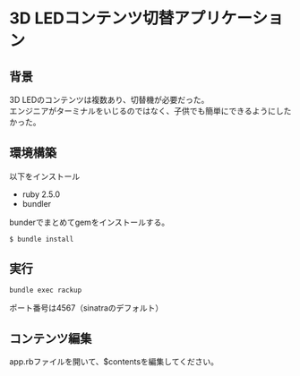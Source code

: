 # 3D LEDコンテンツ切替アプリケーション

## 背景

3D LEDのコンテンツは複数あり、切替機が必要だった。  
エンジニアがターミナルをいじるのではなく、子供でも簡単にできるようにしたかった。

## 環境構築

以下をインストール
* ruby 2.5.0
* bundler

bunderでまとめてgemをインストールする。

`$ bundle install`

## 実行

`bundle exec rackup`

ポート番号は4567（sinatraのデフォルト）

## コンテンツ編集

app.rbファイルを開いて、$contentsを編集してください。

